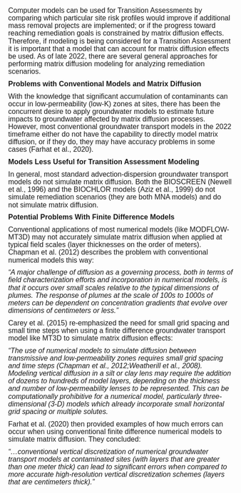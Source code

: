 
  
<p style='margin-top:0in;margin-right:0in;margin-bottom:8.0pt;margin-left:0in;line-height:107%;font-size:15px;font-family:"Calibri",sans-serif;'><span style='font-size:16px;line-height:107%;font-family:"Arial",sans-serif;'>Computer models can be used for Transition Assessments by comparing which particular site risk profiles would improve if additional mass removal projects are implemented; or if the progress toward reaching remediation goals is constrained by matrix diffusion effects. Therefore, if modeling is being considered for a Transition Assessment it is important that a model that can account for matrix diffusion effects be used. As of late 2022, there are several general approaches for performing matrix diffusion modeling for analyzing remediation scenarios.</span></p>
<p style='margin-top:0in;margin-right:0in;margin-bottom:8.0pt;margin-left:0in;line-height:107%;font-size:15px;font-family:"Calibri",sans-serif;'><strong><span style='font-size:16px;line-height:107%;font-family:"Arial",sans-serif;'>Problems with Conventional Models and Matrix Diffusion</span></strong></p>
<p style='margin-top:0in;margin-right:0in;margin-bottom:8.0pt;margin-left:0in;line-height:107%;font-size:15px;font-family:"Calibri",sans-serif;'><span style='font-size:16px;line-height:107%;font-family:"Arial",sans-serif;'>With the knowledge that significant accumulation of contaminants can occur in low-permeability (low-K) zones at sites, there has been the concurrent desire to apply groundwater models to estimate future impacts to groundwater affected by matrix diffusion processes. However, most conventional groundwater transport models in the 2022 timeframe either do not have the capability to directly model matrix diffusion, or if they do, they may have accuracy problems in some cases (Farhat et al., 2020).</span></p>
<p style='margin-top:0in;margin-right:0in;margin-bottom:8.0pt;margin-left:0in;line-height:107%;font-size:15px;font-family:"Calibri",sans-serif;'><strong><span style='font-size:16px;line-height:107%;font-family:"Arial",sans-serif;'>Models Less Useful for Transition Assessment Modeling</span></strong></p>
<p style='margin-top:0in;margin-right:0in;margin-bottom:8.0pt;margin-left:0in;line-height:107%;font-size:15px;font-family:"Calibri",sans-serif;'><span style='font-size:16px;line-height:107%;font-family:"Arial",sans-serif;'>In general, most standard advection-dispersion groundwater transport models do not simulate matrix diffusion. Both the BIOSCREEN (Newell et al., 1996) and the BIOCHLOR models (Aziz et al., 1999) do not simulate remediation scenarios (they are both MNA models) and do not simulate matrix diffusion.&nbsp;</span></p>
<p style='margin-top:0in;margin-right:0in;margin-bottom:8.0pt;margin-left:0in;line-height:107%;font-size:15px;font-family:"Calibri",sans-serif;'><strong><span style='font-size:16px;line-height:107%;font-family:"Arial",sans-serif;'>Potential Problems With Finite Difference Models</span></strong></p>
<p style='margin-top:0in;margin-right:0in;margin-bottom:8.0pt;margin-left:0in;line-height:107%;font-size:15px;font-family:"Calibri",sans-serif;'><span style='font-size:16px;line-height:107%;font-family:"Arial",sans-serif;'>Conventional applications of most numerical models (like MODFLOW-MT3D) may not accurately simulate matrix diffusion when applied at typical field scales (layer thicknesses on the order of meters). Chapman et al. (2012) describes the problem with conventional numerical models this way:</span></p>
<p style='margin-top:0in;margin-right:0in;margin-bottom:8.0pt;margin-left:0in;line-height:107%;font-size:15px;font-family:"Calibri",sans-serif;'><em><span style='font-size:16px;line-height:107%;font-family:"Arial",sans-serif;'>&ldquo;A major challenge of diffusion as a governing process, both in terms of field characterization efforts and incorporation in numerical models, is that it occurs over small scales relative to the typical dimensions of plumes. The response of plumes at the scale of 100s to 1000s of meters can be dependent on concentration gradients that evolve over dimensions of centimeters or less.&rdquo;</span></em></p>
<p style='margin-top:0in;margin-right:0in;margin-bottom:8.0pt;margin-left:0in;line-height:107%;font-size:15px;font-family:"Calibri",sans-serif;'><span style='font-size:16px;line-height:107%;font-family:"Arial",sans-serif;'>Carey et al. (2015) re-emphasized the need for small grid spacing and small time steps when using a finite difference groundwater transport model like MT3D to simulate matrix diffusion effects:</span></p>
<p style='margin-top:0in;margin-right:0in;margin-bottom:8.0pt;margin-left:0in;line-height:107%;font-size:15px;font-family:"Calibri",sans-serif;'><em><span style='font-size:16px;line-height:107%;font-family:"Arial",sans-serif;'>&ldquo;The use of numerical models to simulate diffusion between transmissive and low-permeability zones requires small grid spacing and time steps (Chapman et al., 2012;Weatherill et al., 2008). Modeling vertical diffusion in a silt or clay lens may require the addition of dozens to hundreds of model layers, depending on the thickness and number of low-permeability lenses to be represented. This can be computationally prohibitive for a numerical model, particularly three-dimensional (3-D) models which already incorporate small horizontal grid spacing or multiple solutes.</span></em></p>
<p style='margin-top:0in;margin-right:0in;margin-bottom:8.0pt;margin-left:0in;line-height:107%;font-size:15px;font-family:"Calibri",sans-serif;'><span style='font-size:16px;line-height:107%;font-family:"Arial",sans-serif;'>Farhat et al. (2020) then provided examples of how much errors can occur when using conventional finite difference numerical models to simulate matrix diffusion. They concluded:</span></p>
<p style='margin-top:0in;margin-right:0in;margin-bottom:8.0pt;margin-left:0in;line-height:107%;font-size:15px;font-family:"Calibri",sans-serif;'><em><span style='font-size:16px;line-height:107%;font-family:"Arial",sans-serif;'>&ldquo;&hellip;conventional vertical discretization of numerical groundwater transport models at contaminated sites (with layers that are greater than one meter thick) can lead to significant errors when compared to more accurate high-resolution vertical discretization schemes (layers that are centimeters thick).&rdquo;</span></em></p>

